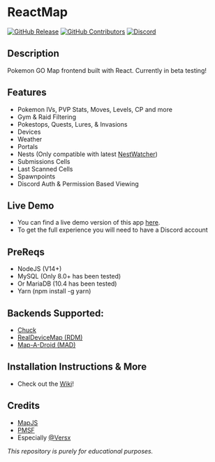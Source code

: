# ReactMap
[![GitHub Release](https://img.shields.io/github/release/WatWowMap/ReactMap.svg)](https://github.com/WatWowMap/ReactMap/releases/)
[![GitHub Contributors](https://img.shields.io/github/contributors/WatWowMap/ReactMap.svg)](https://github.com/WatWowMap/ReactMap/graphs/contributors/)
[![Discord](https://img.shields.io/discord/552003258000998401.svg?label=&logo=discord&logoColor=ffffff&color=7389D8&labelColor=6A7EC2)](https://discord.gg/zZ9h9Xa)  
## Description

Pokemon GO Map frontend built with React. Currently in beta testing!

## Features

- Pokemon IVs, PVP Stats, Moves, Levels, CP and more
- Gym & Raid Filtering
- Pokestops, Quests, Lures, & Invasions
- Devices
- Weather
- Portals
- Nests (Only compatible with latest [NestWatcher](https://github.com/M4d40/nestwatcher))
- Submissions Cells
- Last Scanned Cells
- Spawnpoints
- Discord Auth & Permission Based Viewing

## Live Demo
- You can find a live demo version of this app [here](https://www.reactmap.dev/).
- To get the full experience you will need to have a Discord account

## PreReqs

- NodeJS (V14+)
- MySQL (Only 8.0+ has been tested)
- Or MariaDB (10.4 has been tested)
- Yarn (npm install -g yarn)

## Backends Supported:

- [Chuck](https://github.com/WatWowMap/Chuck)
- [RealDeviceMap (RDM)](https://github.com/realdevicemap/realdevicemap)
- [Map-A-Droid (MAD)](https://github.com/Map-A-Droid/MAD)

## Installation Instructions & More
- Check out the [Wiki](https://github.com/WatWowMap/ReactMap/wiki)!

## Credits

- [MapJS](https://github.com/WatWowMap/MapJS)
- [PMSF](https://github.com/pmsf/pmsf)
- Especially [@Versx](https://github.com/versx)

_This repository is purely for educational purposes._
